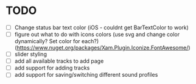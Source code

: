 # TODO

- [ ] Change status bar text color (iOS - couldnt get BarTextColor to work)
- [ ] figure out what to do with icons colors (use svg and change color dynamically? Set color for each?) (https://www.nuget.org/packages/Xam.Plugin.Iconize.FontAwesome/)
- [ ] slider styling
- [ ] add all available tracks to add page
- [ ] add support for adding tracks
- [ ] add support for saving/switching different sound profiles
